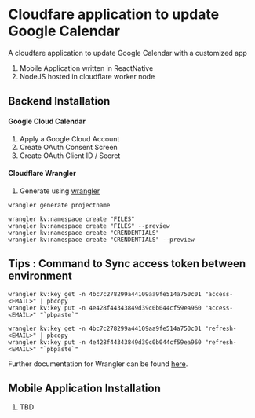 # Cloudfare application to update Google Calendar

A cloudfare application to update Google Calendar with a customized app

1) Mobile Application written in ReactNative
2) NodeJS hosted in cloudflare worker node

## Backend Installation

#### Google Cloud Calendar 
1) Apply a Google Cloud Account
2) Create OAuth Consent Screen
3) Create OAuth Client ID / Secret

#### Cloudflare Wrangler
1) Generate using [wrangler](https://github.com/cloudflare/wrangler)
```
wrangler generate projectname

wrangler kv:namespace create "FILES"
wrangler kv:namespace create "FILES" --preview
wrangler kv:namespace create "CRENDENTIALS"
wrangler kv:namespace create "CRENDENTIALS" --preview
```


## Tips : Command to Sync access token between environment
```
wrangler kv:key get -n 4bc7c278299a44109aa9fe514a750c01 "access-<EMAIL>" | pbcopy
wrangler kv:key put -n 4e428f44343849d39c0b044cf59ea960 "access-<EMAIL>" "`pbpaste`"

wrangler kv:key get -n 4bc7c278299a44109aa9fe514a750c01 "refresh-<EMAIL>" | pbcopy
wrangler kv:key put -n 4e428f44343849d39c0b044cf59ea960 "refresh-<EMAIL>" "`pbpaste`"
```

Further documentation for Wrangler can be found [here](https://developers.cloudflare.com/workers/tooling/wrangler).

## Mobile Application Installation
1) TBD
